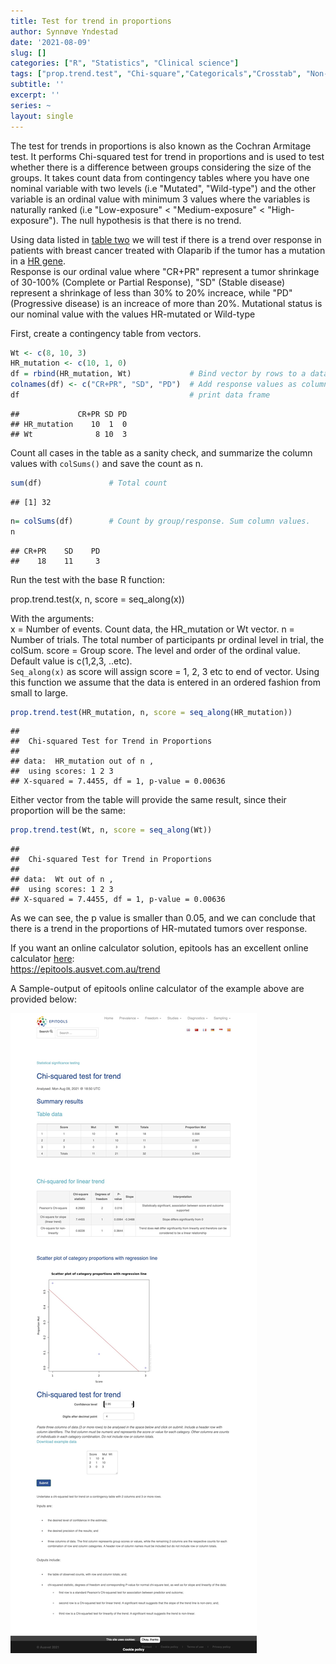 ```yaml
---
title: Test for trend in proportions
author: Synnøve Yndestad
date: '2021-08-09'
slug: []
categories: ["R", "Statistics", "Clinical science"]
tags: ["prop.trend.test", "Chi-square","Categoricals","Crosstab", "Non-parametric", "epitools"]
subtitle: ''
excerpt: ''
series: ~
layout: single
---
```





The test for trends in proportions is also known as the Cochran Armitage test. It performs Chi-squared test for trend in proportions and is used to test whether there is a difference between groups considering the size of the groups. It takes count data from contingency tables where you have one nominal variable with two levels (i.e "Mutated", "Wild-type") and the other variable is an ordinal value with minimum 3 values where the variables is naturally ranked (i.e "Low-exposure" < "Medium-exposure" < "High-exposure"). The null hypothesis is that there is no trend.







Using data listed in [table two](https://doi.org/10.1016/j.annonc.2020.11.009) we will test if there is a trend over response in patients with breast cancer treated with Olaparib if the tumor has a mutation in a [HR gene](https://en.wikipedia.org/wiki/Homologous_recombination).  
Response is our ordinal value where "CR+PR" represent a tumor shrinkage of 30-100% (Complete or Partial Response), "SD" (Stable disease) represent a shrinkage of less than 30% to 20% increace, while "PD" (Progressive disease) is an increace of more than 20%. Mutational status is our nominal value with the values HR-mutated or Wild-type


First, create a contingency table from vectors.


```r
Wt <- c(8, 10, 3)
HR_mutation <- c(10, 1, 0) 
df = rbind(HR_mutation, Wt)             # Bind vector by rows to a data frame
colnames(df) <- c("CR+PR", "SD", "PD")  # Add response values as column names
df                                      # print data frame
```

```
##             CR+PR SD PD
## HR_mutation    10  1  0
## Wt              8 10  3
```


Count all cases in the table as a sanity check, and summarize the column values with `colSums()` and save the count as n.

```r
sum(df)               # Total count
```

```
## [1] 32
```

```r
n= colSums(df)        # Count by group/response. Sum column values.
n
```

```
## CR+PR    SD    PD 
##    18    11     3
```



Run the test with the base R function:  

prop.trend.test(x, n, score = seq_along(x))  
  
With the arguments:  
x = Number of events.   Count data, the HR_mutation or Wt vector.
n	= Number of trials.   The total number of participants pr ordinal level in trial, the colSum.
score	= Group score.    The level and order of the ordinal value. Default value is c(1,2,3, ..etc).  
`Seq_along(x)` as score will assign score = 1, 2, 3 etc to end of vector. Using this function we assume that the data is entered in an ordered fashion from small to large.



```r
prop.trend.test(HR_mutation, n, score = seq_along(HR_mutation))       
```

```
## 
## 	Chi-squared Test for Trend in Proportions
## 
## data:  HR_mutation out of n ,
##  using scores: 1 2 3
## X-squared = 7.4455, df = 1, p-value = 0.00636
```

Either vector from the table will provide the same result, since their proportion will be the same:

```r
prop.trend.test(Wt, n, score = seq_along(Wt))
```

```
## 
## 	Chi-squared Test for Trend in Proportions
## 
## data:  Wt out of n ,
##  using scores: 1 2 3
## X-squared = 7.4455, df = 1, p-value = 0.00636
```

As we can see, the p value is smaller than 0.05, and we can conclude that there is a trend in the proportions of HR-mutated tumors over response.



If you want an online calculator solution, epitools has an excellent online calculator [here](https://epitools.ausvet.com.au/trend):  
https://epitools.ausvet.com.au/trend

A Sample-output of epitools online calculator of the example above are provided below: 

![epitools online calculator output](images/Epitools-Chi-squared-test-for-trend.jpeg)

